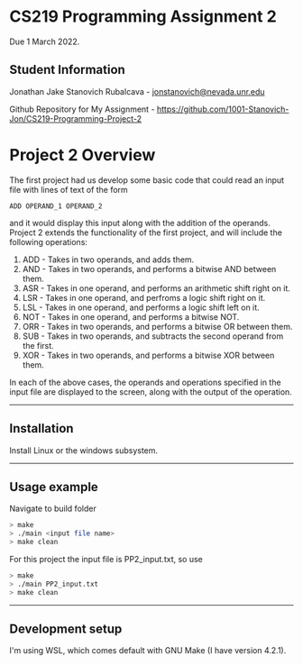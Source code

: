 # CS219 Programming Assignment 2

Due 1 March 2022.

## Student Information
Jonathan Jake Stanovich Rubalcava - jonstanovich@nevada.unr.edu

Github Repository for My Assignment - https://github.com/1001-Stanovich-Jon/CS219-Programming-Project-2
# Project 2 Overview

The first project had us develop some basic code that could read an input file with lines of text of the form

`ADD OPERAND_1 OPERAND_2`

and it would display this input along with the addition of the operands. Project 2 extends the functionality of the first project, and will include the following operations:

1. ADD - Takes in two operands, and adds them.
2. AND - Takes in two operands, and performs a bitwise AND between them.
3. ASR - Takes in one operand, and performs an arithmetic shift right on it.
4. LSR - Takes in one operand, and perfroms a logic shift right on it.
5. LSL - Takes in one operand, and performs a logic shift left on it.
6. NOT - Takes in one operand, and performs a bitwise NOT.
7. ORR - Takes in two operands, and performs a bitwise OR between them.
8. SUB - Takes in two operands, and subtracts the second operand from the first.
9. XOR - Takes in two operands, and performs a bitwise XOR between them.

In each of the above cases, the operands and operations specified in the input file are displayed to the screen, along with the output of the operation.

---

## Installation
Install Linux or the windows subsystem.

---

## Usage example
Navigate to build folder
```sh
> make
> ./main <input file name>
> make clean
```

For this project the input file is PP2_input.txt, so use
```sh
> make
> ./main PP2_input.txt
> make clean
```


---

## Development setup
I'm using WSL, which comes default with GNU Make (I have version 4.2.1). 